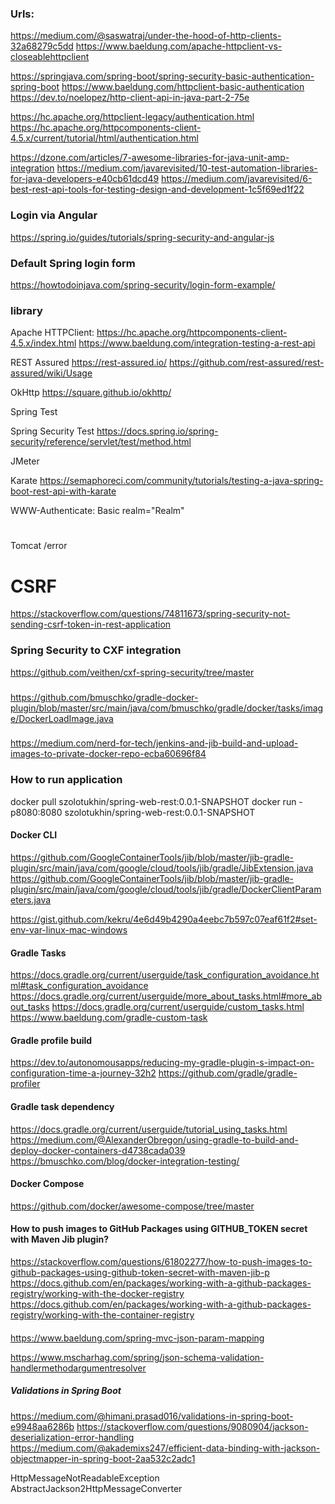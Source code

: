 ###

### Urls:

https://medium.com/@saswatraj/under-the-hood-of-http-clients-32a68279c5dd
https://www.baeldung.com/apache-httpclient-vs-closeablehttpclient

https://springjava.com/spring-boot/spring-security-basic-authentication-spring-boot
https://www.baeldung.com/httpclient-basic-authentication
https://dev.to/noelopez/http-client-api-in-java-part-2-75e

https://hc.apache.org/httpclient-legacy/authentication.html
https://hc.apache.org/httpcomponents-client-4.5.x/current/tutorial/html/authentication.html

https://dzone.com/articles/7-awesome-libraries-for-java-unit-amp-integration
https://medium.com/javarevisited/10-test-automation-libraries-for-java-developers-e40cb61dcd49
https://medium.com/javarevisited/6-best-rest-api-tools-for-testing-design-and-development-1c5f69ed1f22

### Login via Angular
https://spring.io/guides/tutorials/spring-security-and-angular-js

### Default Spring login form
https://howtodoinjava.com/spring-security/login-form-example/

### library

Apache HTTPClient:
https://hc.apache.org/httpcomponents-client-4.5.x/index.html
https://www.baeldung.com/integration-testing-a-rest-api

REST Assured
https://rest-assured.io/
https://github.com/rest-assured/rest-assured/wiki/Usage

OkHttp
https://square.github.io/okhttp/

Spring Test

Spring Security Test
https://docs.spring.io/spring-security/reference/servlet/test/method.html

JMeter

Karate
https://semaphoreci.com/community/tutorials/testing-a-java-spring-boot-rest-api-with-karate

WWW-Authenticate: Basic realm="Realm"

# 
Tomcat /error 

# CSRF

https://stackoverflow.com/questions/74811673/spring-security-not-sending-csrf-token-in-rest-application

### Spring Security to CXF integration

https://github.com/veithen/cxf-spring-security/tree/master

###

https://github.com/bmuschko/gradle-docker-plugin/blob/master/src/main/java/com/bmuschko/gradle/docker/tasks/image/DockerLoadImage.java

###

https://medium.com/nerd-for-tech/jenkins-and-jib-build-and-upload-images-to-private-docker-repo-ecba60696f84

### How to run application

docker pull szolotukhin/spring-web-rest:0.0.1-SNAPSHOT
docker run -p8080:8080 szolotukhin/spring-web-rest:0.0.1-SNAPSHOT

#### Docker CLI

https://github.com/GoogleContainerTools/jib/blob/master/jib-gradle-plugin/src/main/java/com/google/cloud/tools/jib/gradle/JibExtension.java
https://github.com/GoogleContainerTools/jib/blob/master/jib-gradle-plugin/src/main/java/com/google/cloud/tools/jib/gradle/DockerClientParameters.java

https://gist.github.com/kekru/4e6d49b4290a4eebc7b597c07eaf61f2#set-env-var-linux-mac-windows

#### Gradle Tasks
https://docs.gradle.org/current/userguide/task_configuration_avoidance.html#task_configuration_avoidance
https://docs.gradle.org/current/userguide/more_about_tasks.html#more_about_tasks
https://docs.gradle.org/current/userguide/custom_tasks.html
https://www.baeldung.com/gradle-custom-task

#### Gradle profile build
https://dev.to/autonomousapps/reducing-my-gradle-plugin-s-impact-on-configuration-time-a-journey-32h2
https://github.com/gradle/gradle-profiler

#### Gradle task dependency
https://docs.gradle.org/current/userguide/tutorial_using_tasks.html
https://medium.com/@AlexanderObregon/using-gradle-to-build-and-deploy-docker-containers-d4738cada039
https://bmuschko.com/blog/docker-integration-testing/

#### Docker Compose
https://github.com/docker/awesome-compose/tree/master

#### How to push images to GitHub Packages using GITHUB_TOKEN secret with Maven Jib plugin?

https://stackoverflow.com/questions/61802277/how-to-push-images-to-github-packages-using-github-token-secret-with-maven-jib-p
https://docs.github.com/en/packages/working-with-a-github-packages-registry/working-with-the-docker-registry
https://docs.github.com/en/packages/working-with-a-github-packages-registry/working-with-the-container-registry

#### 

https://www.baeldung.com/spring-mvc-json-param-mapping

https://www.mscharhag.com/spring/json-schema-validation-handlermethodargumentresolver

##### Validations in Spring Boot
https://medium.com/@himani.prasad016/validations-in-spring-boot-e9948aa6286b
https://stackoverflow.com/questions/9080904/jackson-deserialization-error-handling
https://medium.com/@akademixs247/efficient-data-binding-with-jackson-objectmapper-in-spring-boot-2aa532c2adc1

HttpMessageNotReadableException
AbstractJackson2HttpMessageConverter
